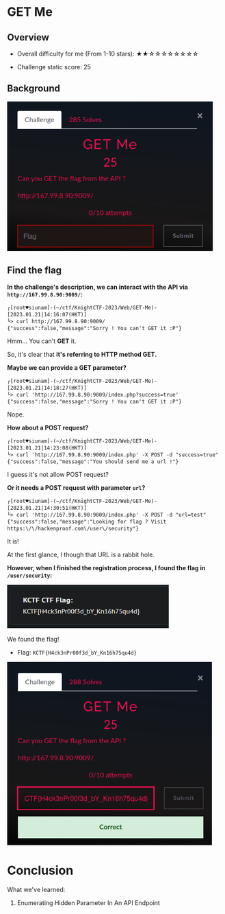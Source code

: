 # GET Me

## Overview

- Overall difficulty for me (From 1-10 stars): ★★☆☆☆☆☆☆☆☆

- Challenge static score: 25

## Background

![](https://raw.githubusercontent.com/siunam321/CTF-Writeups/main/KnightCTF-2023/images/Pasted%20image%2020230121141545.png)

## Find the flag

**In the challenge's description, we can interact with the API via `http://167.99.8.90:9009/`:**
```shell
┌[root♥siunam]-(~/ctf/KnightCTF-2023/Web/GET-Me)-[2023.01.21|14:16:07(HKT)]
└> curl http://167.99.8.90:9009/    
{"success":false,"message":"Sorry ! You can't GET it :P"}
```

Hmm... You can't **GET** it.

So, it's clear that **it's referring to HTTP method GET.**

**Maybe we can provide a GET parameter?**
```shell
┌[root♥siunam]-(~/ctf/KnightCTF-2023/Web/GET-Me)-[2023.01.21|14:18:27(HKT)]
└> curl 'http://167.99.8.90:9009/index.php?success=true'
{"success":false,"message":"Sorry ! You can't GET it :P"}
```

Nope.

**How about a POST request?**
```
┌[root♥siunam]-(~/ctf/KnightCTF-2023/Web/GET-Me)-[2023.01.21|14:23:08(HKT)]
└> curl 'http://167.99.8.90:9009/index.php' -X POST -d "success=true" 
{"success":false,"message":"You should send me a url !"}
```

I guess it's not allow POST request?

**Or it needs a POST request with parameter `url`?**
```shell
┌[root♥siunam]-(~/ctf/KnightCTF-2023/Web/GET-Me)-[2023.01.21|14:30:51(HKT)]
└> curl 'http://167.99.8.90:9009/index.php' -X POST -d "url=test"    
{"success":false,"message":"Looking for flag ? Visit https:\/\/hackenproof.com\/user\/security"}
```

It is!

At the first glance, I though that URL is a rabbit hole.

**However, when I finished the registration process, I found the flag in `/user/security`:**

![](https://raw.githubusercontent.com/siunam321/CTF-Writeups/main/KnightCTF-2023/images/Pasted%20image%2020230121143932.png)

We found the flag!

- Flag: `KCTF{H4ck3nPr00f3d_bY_Kn16h75qu4d}`

![](https://raw.githubusercontent.com/siunam321/CTF-Writeups/main/KnightCTF-2023/images/Pasted%20image%2020230121144020.png)

# Conclusion

What we've learned:

1. Enumerating Hidden Parameter In An API Endpoint